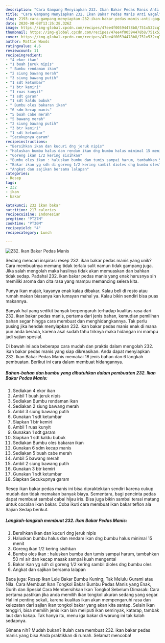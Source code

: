 ```yaml
---
description: "Cara Gampang Menyiapkan 232. Ikan Bakar Pedas Manis Anti Gagal"
title: "Cara Gampang Menyiapkan 232. Ikan Bakar Pedas Manis Anti Gagal"
slug: 2193-cara-gampang-menyiapkan-232-ikan-bakar-pedas-manis-anti-gagal
date: 2020-08-08T13:26:28.326Z
image: https://img-global.cpcdn.com/recipes/47ee4f00594478b8/751x532cq70/232-ikan-bakar-pedas-manis-foto-resep-utama.jpg
thumbnail: https://img-global.cpcdn.com/recipes/47ee4f00594478b8/751x532cq70/232-ikan-bakar-pedas-manis-foto-resep-utama.jpg
cover: https://img-global.cpcdn.com/recipes/47ee4f00594478b8/751x532cq70/232-ikan-bakar-pedas-manis-foto-resep-utama.jpg
author: Mattie Woods
ratingvalue: 4.6
reviewcount: 11
recipeingredient:
- "4 ekor ikan"
- "1 buah jeruk nipis"
- " Bumbu rendaman ikan"
- "2 siung bawang merah"
- "3 siung bawang putih"
- "1 sdt ketumbar"
- "1 btr kemiri"
- "1 ruas kunyit"
- "1 sdt garam"
- "1 sdt kaldu bubuk"
- " Bumbu oles bakaran ikan"
- "6 sdm kecap manis"
- "5 buah cabe merah"
- "5 bawang merah"
- "2 siung bawang putih"
- "3 btr kemiri"
- "1 sdt ketumbar"
- "Secukupnya garam"
recipeinstructions:
- "Bersihkan ikan dan kucuri dng jeruk nipis"
- "Haluskan bumbu halus dan rendam ikan dng bumbu halus minimal 15 menit"
- "Goreng ikan 1/2 kering sisihkan"
- "Bumbu oles ikan : haluskan bumbu dan tumis sampai harum, tambahkan 50 ml air dan kecap masak sampai kuah mengental"
- "Bakar ikan yg sdh di goreng 1/2 kering sambil dioles dng bumbu oles"
- "Angkat dan sajikan bersama lalapan"
categories:
- Resep
tags:
- 232
- ikan
- bakar

katakunci: 232 ikan bakar 
nutrition: 217 calories
recipecuisine: Indonesian
preptime: "PT27M"
cooktime: "PT30M"
recipeyield: "4"
recipecategory: Lunch

---
```



![232. Ikan Bakar Pedas Manis](https://img-global.cpcdn.com/recipes/47ee4f00594478b8/751x532cq70/232-ikan-bakar-pedas-manis-foto-resep-utama.jpg)

Sedang mencari inspirasi resep 232. ikan bakar pedas manis yang unik? Cara membuatnya memang tidak terlalu sulit namun tidak gampang juga. Jika salah mengolah maka hasilnya tidak akan memuaskan dan bahkan tidak sedap. Padahal 232. ikan bakar pedas manis yang enak harusnya sih memiliki aroma dan cita rasa yang mampu memancing selera kita.

Punya ikan mujair, kayanya enak kalau dibakar. Kalau beli di resto atau rumah makan biasanya kan lumayan mahal ya. Kalau bikin sendiri bisa puas makannya.

Banyak hal yang sedikit banyak berpengaruh terhadap kualitas rasa dari 232. ikan bakar pedas manis, pertama dari jenis bahan, kemudian pemilihan bahan segar hingga cara membuat dan menghidangkannya. Tak perlu pusing jika hendak menyiapkan 232. ikan bakar pedas manis enak di mana pun anda berada, karena asal sudah tahu triknya maka hidangan ini mampu jadi sajian spesial.


Di bawah ini ada beberapa cara mudah dan praktis dalam mengolah 232. ikan bakar pedas manis yang siap dikreasikan. Anda dapat menyiapkan 232. Ikan Bakar Pedas Manis memakai 18 jenis bahan dan 6 langkah pembuatan. Berikut ini cara dalam membuat hidangannya.

<!--inarticleads1-->

##### Bahan-bahan dan bumbu yang dibutuhkan dalam pembuatan 232. Ikan Bakar Pedas Manis:

1. Sediakan 4 ekor ikan
1. Ambil 1 buah jeruk nipis
1. Sediakan  Bumbu rendaman ikan
1. Sediakan 2 siung bawang merah
1. Ambil 3 siung bawang putih
1. Gunakan 1 sdt ketumbar
1. Siapkan 1 btr kemiri
1. Ambil 1 ruas kunyit
1. Gunakan 1 sdt garam
1. Siapkan 1 sdt kaldu bubuk
1. Sediakan  Bumbu oles bakaran ikan
1. Gunakan 6 sdm kecap manis
1. Sediakan 5 buah cabe merah
1. Ambil 5 bawang merah
1. Ambil 2 siung bawang putih
1. Gunakan 3 btr kemiri
1. Gunakan 1 sdt ketumbar
1. Siapkan Secukupnya garam


Resep ikan bakar pedas manis ini bisa dipraktekkan sendiri karena cukup mudah dan tidak memakan banyak biaya. Sementara, bagi pencinta pedas dapat membuat sambal cabai hijau iris. Bisa juga bikin sambal terasi matang untuk cocolan ikan bakar. Coba ikuti cara membuat ikan bakar teflon ala Sajian Sedap berikut. 

<!--inarticleads2-->

##### Langkah-langkah membuat 232. Ikan Bakar Pedas Manis:

1. Bersihkan ikan dan kucuri dng jeruk nipis
1. Haluskan bumbu halus dan rendam ikan dng bumbu halus minimal 15 menit
1. Goreng ikan 1/2 kering sisihkan
1. Bumbu oles ikan : haluskan bumbu dan tumis sampai harum, tambahkan 50 ml air dan kecap masak sampai kuah mengental
1. Bakar ikan yg sdh di goreng 1/2 kering sambil dioles dng bumbu oles
1. Angkat dan sajikan bersama lalapan


Baca juga: Resep Ikan Lele Bakar Bumbu Kuning, Tak Melulu Gurami atau Nila. Cara Membuat Ikan Tongkol Bakar Bumbu Pedas Manis yang Enak, Gurih dan Spesial Cara Membersihkan Ikan Tongkol Sebelum Dimasak: Cara pertama pastikan jika anda memilih ikan tongkol ukuran sedang yang segar. Hal ini penting sekali, karena kualitas ikan akan mempengaruhi rasa dan kelezatan dari sajian ikan tongkol bakar yang akan kita santap. Selain ikan tenggiri, bisa memilih jenis ikan lain meliputi ikan seminyak, katarap, tambak laut dan kakap. Tak hanya itu, menu iga bakar di warung ini tak kalah sedapnya. 

Gimana nih? Mudah bukan? Itulah cara membuat 232. ikan bakar pedas manis yang bisa Anda praktikkan di rumah. Selamat mencoba!
